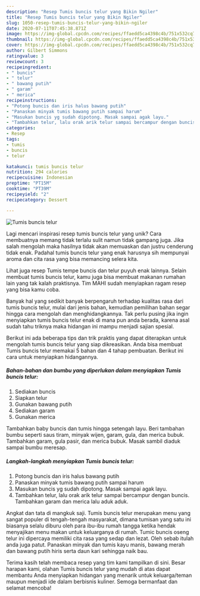 ```yaml
---
description: "Resep Tumis buncis telur yang Bikin Ngiler"
title: "Resep Tumis buncis telur yang Bikin Ngiler"
slug: 1050-resep-tumis-buncis-telur-yang-bikin-ngiler
date: 2020-07-11T07:45:38.871Z
image: https://img-global.cpcdn.com/recipes/ffaedd5ca4398c4b/751x532cq70/tumis-buncis-telur-foto-resep-utama.jpg
thumbnail: https://img-global.cpcdn.com/recipes/ffaedd5ca4398c4b/751x532cq70/tumis-buncis-telur-foto-resep-utama.jpg
cover: https://img-global.cpcdn.com/recipes/ffaedd5ca4398c4b/751x532cq70/tumis-buncis-telur-foto-resep-utama.jpg
author: Gilbert Simmons
ratingvalue: 3
reviewcount: 3
recipeingredient:
- " buncis"
- " telur"
- " bawang putih"
- " garam"
- " merica"
recipeinstructions:
- "Potong buncis dan iris halus bawang putih"
- "Panaskan minyak tumis bawang putih sampai harum"
- "Masukan buncis yg sudah dipotong. Masak sampai agak layu."
- "Tambahkan telur, lalu orak arik telur sampai bercampur dengan buncis. Tambahkan garam dan merica lalu aduk aduk."
categories:
- Resep
tags:
- tumis
- buncis
- telur

katakunci: tumis buncis telur 
nutrition: 294 calories
recipecuisine: Indonesian
preptime: "PT15M"
cooktime: "PT39M"
recipeyield: "2"
recipecategory: Dessert

---
```



![Tumis buncis telur](https://img-global.cpcdn.com/recipes/ffaedd5ca4398c4b/751x532cq70/tumis-buncis-telur-foto-resep-utama.jpg)

Lagi mencari inspirasi resep tumis buncis telur yang unik? Cara membuatnya memang tidak terlalu sulit namun tidak gampang juga. Jika salah mengolah maka hasilnya tidak akan memuaskan dan justru cenderung tidak enak. Padahal tumis buncis telur yang enak harusnya sih mempunyai aroma dan cita rasa yang bisa memancing selera kita.

Lihat juga resep Tumis tempe buncis dan telur puyuh enak lainnya. Selain membuat tumis buncis telur, kamu juga bisa membuat makanan rumahan lain yang tak kalah praktisnya. Tim MAHI sudah menyiapkan ragam resep yang bisa kamu coba.

Banyak hal yang sedikit banyak berpengaruh terhadap kualitas rasa dari tumis buncis telur, mulai dari jenis bahan, kemudian pemilihan bahan segar hingga cara mengolah dan menghidangkannya. Tak perlu pusing jika ingin menyiapkan tumis buncis telur enak di mana pun anda berada, karena asal sudah tahu triknya maka hidangan ini mampu menjadi sajian spesial.


Berikut ini ada beberapa tips dan trik praktis yang dapat diterapkan untuk mengolah tumis buncis telur yang siap dikreasikan. Anda bisa membuat Tumis buncis telur memakai 5 bahan dan 4 tahap pembuatan. Berikut ini cara untuk menyiapkan hidangannya.

<!--inarticleads1-->

##### Bahan-bahan dan bumbu yang diperlukan dalam menyiapkan Tumis buncis telur:

1. Sediakan  buncis
1. Siapkan  telur
1. Gunakan  bawang putih
1. Sediakan  garam
1. Gunakan  merica


Tambahkan baby buncis dan tumis hingga setengah layu. Beri tambahan bumbu seperti saus tiram, minyak wijen, garam, gula, dan merica bubuk. Tambahkan garam, gula pasir, dan merica bubuk. Masak sambil diaduk sampai bumbu meresap. 

<!--inarticleads2-->

##### Langkah-langkah menyiapkan Tumis buncis telur:

1. Potong buncis dan iris halus bawang putih
1. Panaskan minyak tumis bawang putih sampai harum
1. Masukan buncis yg sudah dipotong. Masak sampai agak layu.
1. Tambahkan telur, lalu orak arik telur sampai bercampur dengan buncis. Tambahkan garam dan merica lalu aduk aduk.


Angkat dan tata di mangkuk saji. Tumis buncis telur merupakan menu yang sangat populer di tengah-tengah masyarakat, dimana tumisan yang satu ini biasanya selalu diburu oleh para ibu-ibu rumah tangga ketika hendak menyajikan menu makan untuk keluarganya di rumah. Tumic buncis oseng telur ini dipercaya memiliki cita rasa yang sedap dan lezat. Oleh sebab itulah anda juga patut. Panaskan minyak dan tumis kayu manis, bawang merah dan bawang putih hiris serta daun kari sehingga naik bau. 

Terima kasih telah membaca resep yang tim kami tampilkan di sini. Besar harapan kami, olahan Tumis buncis telur yang mudah di atas dapat membantu Anda menyiapkan hidangan yang menarik untuk keluarga/teman maupun menjadi ide dalam berbisnis kuliner. Semoga bermanfaat dan selamat mencoba!
